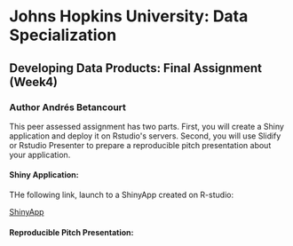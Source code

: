 # Johns Hopkins University: Data Specialization
## Developing Data Products: Final Assignment (Week4)
### Author Andrés Betancourt

This peer assessed assignment has two parts. First, you will create a Shiny application and deploy it on Rstudio's servers. Second, you will use Slidify or Rstudio Presenter to prepare a reproducible pitch presentation about your application.

#### Shiny Application:

THe following link, launch to a ShinyApp created on R-studio:

[ShinyApp](https://andresbmendoza.shinyapps.io/FinalAssignmentDevelopingDataProduct_Week4/)

#### Reproducible Pitch Presentation:


